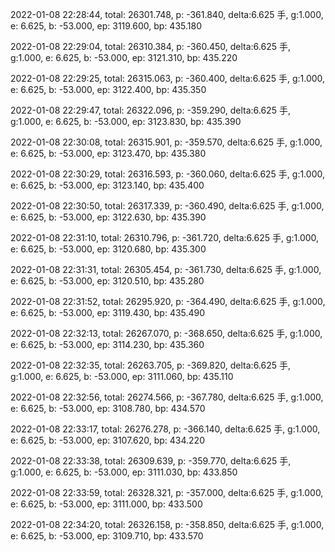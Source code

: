 2022-01-08 22:28:44, total: 26301.748, p: -361.840, delta:6.625 手, g:1.000, e: 6.625, b: -53.000, ep: 3119.600, bp: 435.180

2022-01-08 22:29:04, total: 26310.384, p: -360.450, delta:6.625 手, g:1.000, e: 6.625, b: -53.000, ep: 3121.310, bp: 435.220

2022-01-08 22:29:25, total: 26315.063, p: -360.400, delta:6.625 手, g:1.000, e: 6.625, b: -53.000, ep: 3122.400, bp: 435.350

2022-01-08 22:29:47, total: 26322.096, p: -359.290, delta:6.625 手, g:1.000, e: 6.625, b: -53.000, ep: 3123.830, bp: 435.390

2022-01-08 22:30:08, total: 26315.901, p: -359.570, delta:6.625 手, g:1.000, e: 6.625, b: -53.000, ep: 3123.470, bp: 435.380

2022-01-08 22:30:29, total: 26316.593, p: -360.060, delta:6.625 手, g:1.000, e: 6.625, b: -53.000, ep: 3123.140, bp: 435.400

2022-01-08 22:30:50, total: 26317.339, p: -360.490, delta:6.625 手, g:1.000, e: 6.625, b: -53.000, ep: 3122.630, bp: 435.390

2022-01-08 22:31:10, total: 26310.796, p: -361.720, delta:6.625 手, g:1.000, e: 6.625, b: -53.000, ep: 3120.680, bp: 435.300

2022-01-08 22:31:31, total: 26305.454, p: -361.730, delta:6.625 手, g:1.000, e: 6.625, b: -53.000, ep: 3120.510, bp: 435.280

2022-01-08 22:31:52, total: 26295.920, p: -364.490, delta:6.625 手, g:1.000, e: 6.625, b: -53.000, ep: 3119.430, bp: 435.490

2022-01-08 22:32:13, total: 26267.070, p: -368.650, delta:6.625 手, g:1.000, e: 6.625, b: -53.000, ep: 3114.230, bp: 435.360

2022-01-08 22:32:35, total: 26263.705, p: -369.820, delta:6.625 手, g:1.000, e: 6.625, b: -53.000, ep: 3111.060, bp: 435.110

2022-01-08 22:32:56, total: 26274.566, p: -367.780, delta:6.625 手, g:1.000, e: 6.625, b: -53.000, ep: 3108.780, bp: 434.570

2022-01-08 22:33:17, total: 26276.278, p: -366.140, delta:6.625 手, g:1.000, e: 6.625, b: -53.000, ep: 3107.620, bp: 434.220

2022-01-08 22:33:38, total: 26309.639, p: -359.770, delta:6.625 手, g:1.000, e: 6.625, b: -53.000, ep: 3111.030, bp: 433.850

2022-01-08 22:33:59, total: 26328.321, p: -357.000, delta:6.625 手, g:1.000, e: 6.625, b: -53.000, ep: 3111.000, bp: 433.500

2022-01-08 22:34:20, total: 26326.158, p: -358.850, delta:6.625 手, g:1.000, e: 6.625, b: -53.000, ep: 3109.710, bp: 433.570
